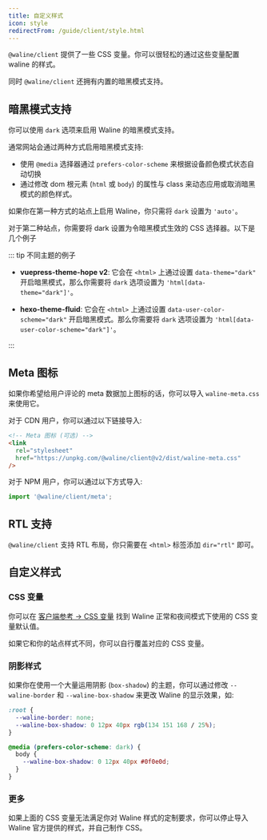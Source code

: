 ```yaml
---
title: 自定义样式
icon: style
redirectFrom: /guide/client/style.html
---
```


`@waline/client` 提供了一些 CSS 变量。你可以很轻松的通过这些变量配置 waline 的样式。

同时 `@waline/client` 还拥有内置的暗黑模式支持。

<!-- more -->

## 暗黑模式支持

你可以使用 `dark` 选项来启用 Waline 的暗黑模式支持。

通常网站会通过两种方式启用暗黑模式支持:

- 使用 `@media` 选择器通过 `prefers-color-scheme` 来根据设备颜色模式状态自动切换
- 通过修改 dom 根元素 (`html` 或 `body`) 的属性与 class 来动态应用或取消暗黑模式的颜色样式。

如果你在第一种方式的站点上启用 Waline，你只需将 `dark` 设置为 `'auto'`。

对于第二种站点，你需要将 dark 设置为令暗黑模式生效的 CSS 选择器。以下是几个例子

::: tip 不同主题的例子

- **vuepress-theme-hope v2**: 它会在 `<html>` 上通过设置 `data-theme="dark"` 开启暗黑模式，那么你需要将 `dark` 选项设置为 `'html[data-theme="dark"]'`。

- **hexo-theme-fluid**: 它会在 `<html>` 上通过设置 `data-user-color-scheme="dark"` 开启暗黑模式。那么你需要将 `dark` 选项设置为 `'html[data-user-color-scheme="dark"]'`。

:::

## Meta 图标

如果你希望给用户评论的 meta 数据加上图标的话，你可以导入 `waline-meta.css` 来使用它。

对于 CDN 用户，你可以通过以下链接导入:

```html
<!-- Meta 图标 (可选) -->
<link
  rel="stylesheet"
  href="https://unpkg.com/@waline/client@v2/dist/waline-meta.css"
/>
```

对于 NPM 用户，你可以通过以下方式导入:

```js
import '@waline/client/meta';
```

## RTL 支持

`@waline/client` 支持 RTL 布局，你只需要在 `<html>` 标签添加 `dir="rtl"` 即可。

## 自定义样式

### CSS 变量

你可以在 [客户端参考 → CSS 变量](../../reference/client/style.md) 找到 Waline 正常和夜间模式下使用的 CSS 变量默认值。

如果它和你的站点样式不同，你可以自行覆盖对应的 CSS 变量。

### 阴影样式

如果你在使用一个大量运用阴影 (`box-shadow`) 的主题，你可以通过修改 `--waline-border` 和 `--waline-box-shadow` 来更改 Waline 的显示效果，如:

```css
:root {
  --waline-border: none;
  --waline-box-shadow: 0 12px 40px rgb(134 151 168 / 25%);
}

@media (prefers-color-scheme: dark) {
  body {
    --waline-box-shadow: 0 12px 40px #0f0e0d;
  }
}
```

### 更多

如果上面的 CSS 变量无法满足你对 Waline 样式的定制要求，你可以停止导入 Waline 官方提供的样式，并自己制作 CSS。
